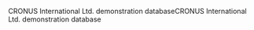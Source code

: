 <span data-ttu-id="284b5-101">CRONUS International Ltd. demonstration database</span><span class="sxs-lookup"><span data-stu-id="284b5-101">CRONUS International Ltd. demonstration database</span></span>
